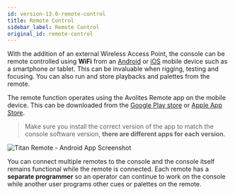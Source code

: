 ```yaml
---
id: version-13.0-remote-control
title: Remote Control
sidebar_label: Remote Control
original_id: remote-control
---
```


With the addition of an external Wireless Access Point, the console can
be remote controlled using **WiFi** from an [Android](https://play.google.com/store/apps/developer?id=Avolites+Ltd) or [iOS](https://apps.apple.com/us/developer/avolites-ltd/id688791177#see-all/i-phone-apps) mobile device
such as a smartphone or tablet. This can be invaluable when rigging,
testing and focusing. You can also run and store playbacks and palettes
from the remote.

The remote function operates using the Avolites Remote app on the mobile
device. This can be downloaded from the [Google Play store](https://play.google.com/store/apps/developer?id=Avolites+Ltd) or [Apple App
Store](https://apps.apple.com/us/developer/avolites-ltd/id688791177#see-all/i-phone-apps).

> Make sure you install the correct version of the app to match the
console software version, **there are different apps for each version**.

![Titan Remote - Android App Screenshot](/docs/images/Fixture-View-in-Titan-Remote-Android-App.png)

You can connect multiple remotes to the console and the console itself
remains functional while the remote is connected. Each remote has a
**separate programmer** so an operator can continue to work on the console
while another user programs other cues or palettes on the remote.
